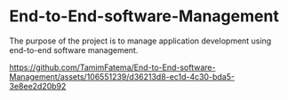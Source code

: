 # End-to-End-software-Management
The purpose of the project is to manage application development using end-to-end software management.



https://github.com/TamimFatema/End-to-End-software-Management/assets/106551239/d36213d8-ec1d-4c30-bda5-3e8ee2d20b92

